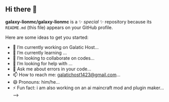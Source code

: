 ## Hi there 👋

**galaxy-lionmc/galaxy-lionmc** is a ✨ _special_ ✨ repository because its `README.md` (this file) appears on your GitHub profile.

Here are some ideas to get you started:

- 🔭 I’m currently working on Galatic Host...
- 🌱 I’m currently learning ...
- 👯 I’m looking to collaborate on codes...
- 🤔 I’m looking for help with ...
- 💬 Ask me about errors in your code...
- 📫 How to reach me: galatichost1423@gmail.com...
- 😄 Pronouns: him/he...
- ⚡ Fun fact: i am also working on an ai maincraft mod and plugin maker...
-->
